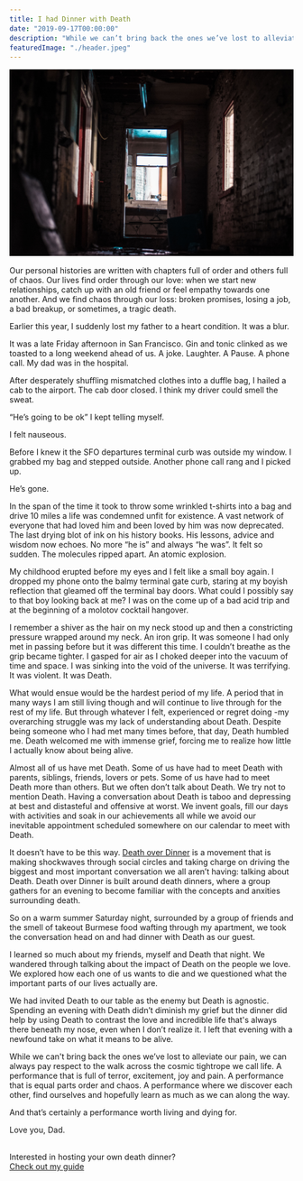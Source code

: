 ```yaml
---
title: I had Dinner with Death
date: "2019-09-17T00:00:00"
description: "While we can’t bring back the ones we’ve lost to alleviate our pain, we can always pay respect to the cosmic tightrope walk we call life"
featuredImage: "./header.jpeg"
---
```


![creepy doorway](./header.jpeg)

Our personal histories are written with chapters full of order and others full of chaos. Our lives find order through our love: when we start new relationships, catch up with an old friend or feel empathy towards one another. And we find chaos through our loss: broken promises, losing a job, a bad breakup, or sometimes, a tragic death.

Earlier this year, I suddenly lost my father to a heart condition. It was a blur.

It was a late Friday afternoon in San Francisco. Gin and tonic clinked as we toasted to a long weekend ahead of us. A joke. Laughter. A Pause. A phone call. My dad was in the hospital.

After desperately shuffling mismatched clothes into a duffle bag, I hailed a cab to the airport. The cab door closed. I think my driver could smell the sweat.

“He’s going to be ok” I kept telling myself.

I felt nauseous.

Before I knew it the SFO departures terminal curb was outside my window. I grabbed my bag and stepped outside. Another phone call rang and I picked up.

He’s gone.

In the span of the time it took to throw some wrinkled t-shirts into a bag and drive 10 miles a life was condemned unfit for existence. A vast network of everyone that had loved him and been loved by him was now deprecated. The last drying blot of ink on his history books. His lessons, advice and wisdom now echoes. No more “he is” and always “he was”. It felt so sudden. The molecules ripped apart. An atomic explosion.

My childhood erupted before my eyes and I felt like a small boy again. I dropped my phone onto the balmy terminal gate curb, staring at my boyish reflection that gleamed off the terminal bay doors. What could I possibly say to that boy looking back at me? I was on the come up of a bad acid trip and at the beginning of a molotov cocktail hangover.

I remember a shiver as the hair on my neck stood up and then a constricting pressure wrapped around my neck. An iron grip. It was someone I had only met in passing before but it was different this time. I couldn’t breathe as the grip became tighter. I gasped for air as I choked deeper into the vacuum of time and space. I was sinking into the void of the universe. It was terrifying. It was violent. It was Death.

What would ensue would be the hardest period of my life. A period that in many ways I am still living though and will continue to live through for the rest of my life. But through whatever I felt, experienced or regret doing -my overarching struggle was my lack of understanding about Death. Despite being someone who I had met many times before, that day, Death humbled me. Death welcomed me with immense grief, forcing me to realize how little I actually know about being alive.

Almost all of us have met Death. Some of us have had to meet Death with parents, siblings, friends, lovers or pets. Some of us have had to meet Death more than others. But we often don’t talk about Death. We try not to mention Death. Having a conversation about Death is taboo and depressing at best and distasteful and offensive at worst. We invent goals, fill our days with activities and soak in our achievements all while we avoid our inevitable appointment scheduled somewhere on our calendar to meet with Death.

It doesn’t have to be this way. <a href="https://deathoverdinner.org/" target="_blank">Death over Dinner</a> is a movement that is making shockwaves through social circles and taking charge on driving the biggest and most important conversation we all aren’t having: talking about Death. Death over Dinner is built around death dinners, where a group gathers for an evening to become familiar with the concepts and anxities surrounding death.

So on a warm summer Saturday night, surrounded by a group of friends and the smell of takeout Burmese food wafting through my apartment, we took the conversation head on and had dinner with Death as our guest.

I learned so much about my friends, myself and Death that night. We wandered through talking about the impact of Death on the people we love. We explored how each one of us wants to die and we questioned what the important parts of our lives actually are.

We had invited Death to our table as the enemy but Death is agnostic. Spending an evening with Death didn’t diminish my grief but the dinner did help by using Death to contrast the love and incredible life that's always there beneath my nose, even when I don’t realize it. I left that evening with a newfound take on what it means to be alive.

While we can't bring back the ones we’ve lost to alleviate our pain, we can always pay respect to the walk across the cosmic tightrope we call life. A performance that is full of terror, excitement, joy and pain. A performance that is equal parts order and chaos. A performance where we discover each other, find ourselves and hopefully learn as much as we can along the way.

And that’s certainly a performance worth living and dying for.

Love you, Dad.
<br/>
<br/>

Interested in hosting your own death dinner?<br/>
[Check out my guide](/death-dinner)
